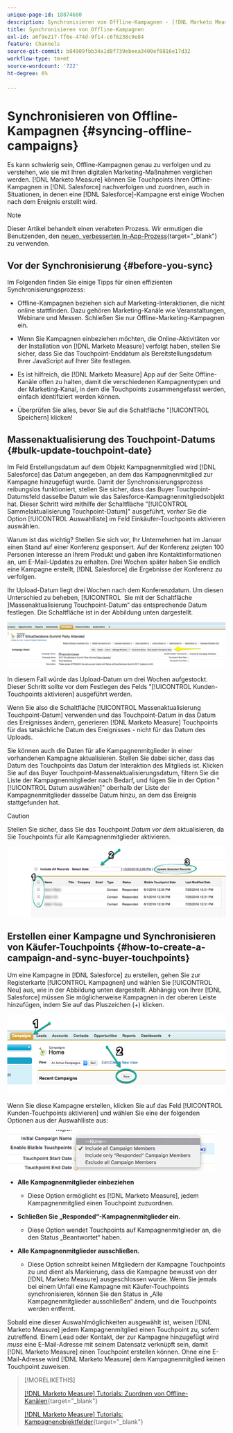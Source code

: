 ```yaml
---
unique-page-id: 18874600
description: Synchronisieren von Offline-Kampagnen - [!DNL Marketo Measure]
title: Synchronisieren von Offline-Kampagnen
exl-id: a6f9e217-ff6e-474d-9f14-c6f6238c9e84
feature: Channels
source-git-commit: b84909fbb34a1d8f739ebeea3400ef8816e17d32
workflow-type: tm+mt
source-wordcount: '722'
ht-degree: 6%

---
```


# Synchronisieren von Offline-Kampagnen {#syncing-offline-campaigns}

Es kann schwierig sein, Offline-Kampagnen genau zu verfolgen und zu verstehen, wie sie mit Ihren digitalen Marketing-Maßnahmen verglichen werden. [!DNL Marketo Measure] können Sie Touchpoints Ihren Offline-Kampagnen in [!DNL Salesforce] nachverfolgen und zuordnen, auch in Situationen, in denen eine [!DNL Salesforce]-Kampagne erst einige Wochen nach dem Ereignis erstellt wird.

>[!NOTE]
>
>Dieser Artikel behandelt einen veralteten Prozess. Wir ermutigen die Benutzenden, den [neuen, verbesserten In-App-Prozess](/help/channel-tracking-and-setup/offline-channels/custom-campaign-sync.md){target="_blank"} zu verwenden.

## Vor der Synchronisierung {#before-you-sync}

Im Folgenden finden Sie einige Tipps für einen effizienten Synchronisierungsprozess:

* Offline-Kampagnen beziehen sich auf Marketing-Interaktionen, die nicht online stattfinden. Dazu gehören Marketing-Kanäle wie Veranstaltungen, Webinare und Messen. Schließen Sie nur Offline-Marketing-Kampagnen ein.
* Wenn Sie Kampagnen einbeziehen möchten, die Online-Aktivitäten vor der Installation von [!DNL Marketo Measure] verfolgt haben, stellen Sie sicher, dass Sie das Touchpoint-Enddatum als Bereitstellungsdatum Ihrer JavaScript auf Ihrer Site festlegen.
* Es ist hilfreich, die [!DNL Marketo Measure] App auf der Seite Offline-Kanäle offen zu halten, damit die verschiedenen Kampagnentypen und der Marketing-Kanal, in dem die Touchpoints zusammengefasst werden, einfach identifiziert werden können.

* Überprüfen Sie alles, bevor Sie auf die Schaltfläche &quot;[!UICONTROL Speichern] klicken!

## Massenaktualisierung des Touchpoint-Datums {#bulk-update-touchpoint-date}

Im Feld Erstellungsdatum auf dem Objekt Kampagnenmitglied wird [!DNL Salesforce] das Datum angegeben, an dem das Kampagnenmitglied zur Kampagne hinzugefügt wurde. Damit der Synchronisierungsprozess reibungslos funktioniert, stellen Sie sicher, dass das Buyer Touchpoint-Datumsfeld dasselbe Datum wie das Salesforce-Kampagnenmitgliedsobjekt hat. Dieser Schritt wird mithilfe der Schaltfläche &quot;[!UICONTROL Sammelaktualisierung Touchpoint-Datum]&quot; ausgeführt, _vorher_ Sie die Option [!UICONTROL Auswahlliste] im Feld Einkäufer-Touchpoints aktivieren auswählen.

Warum ist das wichtig? Stellen Sie sich vor, Ihr Unternehmen hat im Januar einen Stand auf einer Konferenz gesponsert. Auf der Konferenz zeigten 100 Personen Interesse an Ihrem Produkt und gaben ihre Kontaktinformationen an, um E-Mail-Updates zu erhalten. Drei Wochen später haben Sie endlich eine Kampagne erstellt, [!DNL Salesforce] die Ergebnisse der Konferenz zu verfolgen.

Ihr Upload-Datum liegt drei Wochen nach dem Konferenzdatum. Um diesen Unterschied zu beheben, [!UICONTROL &#x200B; Sie mit der Schaltfläche &#x200B;]Massenaktualisierung Touchpoint-Datum“ das entsprechende Datum festlegen. Die Schaltfläche ist in der Abbildung unten dargestellt.

![](assets/1-3.png)

In diesem Fall würde das Upload-Datum um drei Wochen aufgestockt. Dieser Schritt sollte vor dem Festlegen des Felds &quot;[!UICONTROL Kunden-Touchpoints aktivieren] ausgeführt werden.

Wenn Sie also die Schaltfläche [!UICONTROL Massenaktualisierung Touchpoint-Datum] verwenden und das Touchpoint-Datum in das Datum des Ereignisses ändern, generieren [!DNL Marketo Measure] Touchpoints für das tatsächliche Datum des Ereignisses - nicht für das Datum des Uploads.

Sie können auch die Daten für alle Kampagnenmitglieder in einer vorhandenen Kampagne aktualisieren. Stellen Sie dabei sicher, dass das Datum des Touchpoints das Datum der Interaktion des Mitglieds ist. Klicken Sie auf das Buyer Touchpoint-Massenaktualisierungsdatum, filtern Sie die Liste der Kampagnenmitglieder nach Bedarf, und fügen Sie in der Option &quot;[!UICONTROL Datum auswählen]&quot; oberhalb der Liste der Kampagnenmitglieder dasselbe Datum hinzu, an dem das Ereignis stattgefunden hat.

>[!CAUTION]
>
>Stellen Sie sicher, dass Sie das Touchpoint _Datum vor dem_ aktualisieren, da Sie Touchpoints für alle Kampagnenmitglieder aktivieren.

![](assets/2-3.png)

## Erstellen einer Kampagne und Synchronisieren von Käufer-Touchpoints {#how-to-create-a-campaign-and-sync-buyer-touchpoints}

Um eine Kampagne in [!DNL Salesforce] zu erstellen, gehen Sie zur Registerkarte [!UICONTROL Kampagnen] und wählen Sie [!UICONTROL Neu] aus, wie in der Abbildung unten dargestellt. Abhängig von Ihrer [!DNL Salesforce] müssen Sie möglicherweise Kampagnen in der oberen Leiste hinzufügen, indem Sie auf das Pluszeichen (+) klicken.

![](assets/3-3.png)

Wenn Sie diese Kampagne erstellen, klicken Sie auf das Feld [!UICONTROL Kunden-Touchpoints aktivieren] und wählen Sie eine der folgenden Optionen aus der Auswahlliste aus:

![](assets/4-3.png)

* **Alle Kampagnenmitglieder einbeziehen**
   * Diese Option ermöglicht es [!DNL Marketo Measure], jedem Kampagnenmitglied einen Touchpoint zuzuordnen.

* **Schließen Sie „Responded“-Kampagnenmitglieder ein.**
   * Diese Option wendet Touchpoints auf Kampagnenmitglieder an, die den Status „Beantwortet“ haben.

* **Alle Kampagnenmitglieder ausschließen.**
   * Diese Option schreibt keinen Mitgliedern der Kampagne Touchpoints zu und dient als Markierung, dass die Kampagne bewusst von der [!DNL Marketo Measure] ausgeschlossen wurde. Wenn Sie jemals bei einem Unfall eine Kampagne mit Käufer-Touchpoints synchronisieren, können Sie den Status in „Alle Kampagnenmitglieder ausschließen“ ändern, und die Touchpoints werden entfernt.

Sobald eine dieser Auswahlmöglichkeiten ausgewählt ist, weisen [!DNL Marketo Measure] jedem Kampagnenmitglied einen Touchpoint zu, sofern zutreffend. Einem Lead oder Kontakt, der zur Kampagne hinzugefügt wird _muss_ eine E-Mail-Adresse mit seinem Datensatz verknüpft sein, damit [!DNL Marketo Measure] einen Touchpoint erstellen können. Ohne eine E-Mail-Adresse wird [!DNL Marketo Measure] dem Kampagnenmitglied keinen Touchpoint zuweisen.

>[!MORELIKETHIS]
>
>[[!DNL Marketo Measure] Tutorials: Zuordnen von Offline-Kanälen](https://experienceleague.adobe.com/de/docs/marketo-measure-learn/tutorials/onboarding/marketo-measure-salesforce/mapping-offline-channels){target="_blank"}
>
>[[!DNL Marketo Measure] Tutorials: Kampagnenobjektfelder](https://experienceleague.adobe.com/de/docs/marketo-measure-learn/tutorials/onboarding/marketo-measure-salesforce/campaign-object-fields){target="_blank"}
